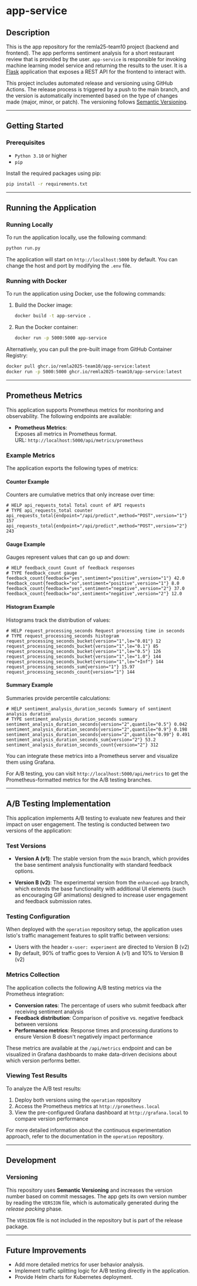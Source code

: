# app-service

## Description

This is the app repository for the remla25-team10 project (backend and frontend). The app performs sentiment analysis for a short restaurant review that is provided by the user. `app-service` is responsible for invoking machine learning model service and returning the results to the user. It is a [Flask](https://flask.palletsprojects.com/en/stable/) application that exposes a REST API for the frontend to interact with.

This project includes automated release and versioning using GitHub Actions. The release process is triggered by a push to the main branch, and the version is automatically incremented based on the type of changes made (major, minor, or patch). The versioning follows [Semantic Versioning](https://semver.org/).

---

## Getting Started

### Prerequisites

- `Python 3.10` or higher
- `pip`

Install the required packages using pip:

```bash
pip install -r requirements.txt
```

---

## Running the Application

### Running Locally

To run the application locally, use the following command:

```bash
python run.py
```

The application will start on `http://localhost:5000` by default. You can change the host and port by modifying the `.env` file.

### Running with Docker

To run the application using Docker, use the following commands:

1. Build the Docker image:
   ```bash
   docker build -t app-service .
   ```

2. Run the Docker container:
   ```bash
   docker run -p 5000:5000 app-service
   ```

Alternatively, you can pull the pre-built image from GitHub Container Registry:

```bash
docker pull ghcr.io/remla2025-team10/app-service:latest
docker run -p 5000:5000 ghcr.io/remla2025-team10/app-service:latest
```

---

## Prometheus Metrics

This application supports Prometheus metrics for monitoring and observability. The following endpoints are available:

- **Prometheus Metrics**:  
  Exposes all metrics in Prometheus format.  
  URL: `http://localhost:5000/api/metrics/prometheus`
  
### Example Metrics

The application exports the following types of metrics:

#### Counter Example
Counters are cumulative metrics that only increase over time:

```text
# HELP api_requests_total Total count of API requests
# TYPE api_requests_total counter
api_requests_total{endpoint="/api/predict",method="POST",version="1"} 157
api_requests_total{endpoint="/api/predict",method="POST",version="2"} 243
```

#### Gauge Example
Gauges represent values that can go up and down:

```text
# HELP feedback_count Count of feedback responses
# TYPE feedback_count gauge
feedback_count{feedback="yes",sentiment="positive",version="1"} 42.0
feedback_count{feedback="no",sentiment="positive",version="1"} 8.0
feedback_count{feedback="yes",sentiment="negative",version="2"} 37.0
feedback_count{feedback="no",sentiment="negative",version="2"} 12.0
```

#### Histogram Example
Histograms track the distribution of values:

```text
# HELP request_processing_seconds Request processing time in seconds
# TYPE request_processing_seconds histogram
request_processing_seconds_bucket{version="1",le="0.01"} 12
request_processing_seconds_bucket{version="1",le="0.1"} 85
request_processing_seconds_bucket{version="1",le="0.5"} 126
request_processing_seconds_bucket{version="1",le="1.0"} 144
request_processing_seconds_bucket{version="1",le="+Inf"} 144
request_processing_seconds_sum{version="1"} 15.97
request_processing_seconds_count{version="1"} 144
```

#### Summary Example
Summaries provide percentile calculations:

```text
# HELP sentiment_analysis_duration_seconds Summary of sentiment analysis duration
# TYPE sentiment_analysis_duration_seconds summary
sentiment_analysis_duration_seconds{version="2",quantile="0.5"} 0.042
sentiment_analysis_duration_seconds{version="2",quantile="0.9"} 0.198
sentiment_analysis_duration_seconds{version="2",quantile="0.99"} 0.491
sentiment_analysis_duration_seconds_sum{version="2"} 53.2
sentiment_analysis_duration_seconds_count{version="2"} 312
```

You can integrate these metrics into a Prometheus server and visualize them using Grafana.

For A/B testing, you can visit `http://localhost:5000/api/metrics` to get the Prometheus-formatted metrics for the A/B testing branches.

---

## A/B Testing Implementation

This application implements A/B testing to evaluate new features and their impact on user engagement. The testing is conducted between two versions of the application:

### Test Versions

- **Version A (v1)**: The stable version from the `main` branch, which provides the base sentiment analysis functionality with standard feedback options.

- **Version B (v2)**: The experimental version from the `enhanced-app` branch, which extends the base functionality with additional UI elements (such as encouraging GIF animations) designed to increase user engagement and feedback submission rates.

### Testing Configuration

When deployed with the `operation` repository setup, the application uses Istio's traffic management features to split traffic between versions:

- Users with the header `x-user: experiment` are directed to Version B (v2)
- By default, 90% of traffic goes to Version A (v1) and 10% to Version B (v2)

### Metrics Collection

The application collects the following A/B testing metrics via the Prometheus integration:

- **Conversion rates**: The percentage of users who submit feedback after receiving sentiment analysis
- **Feedback distribution**: Comparison of positive vs. negative feedback between versions
- **Performance metrics**: Response times and processing durations to ensure Version B doesn't negatively impact performance

These metrics are available at the `/api/metrics` endpoint and can be visualized in Grafana dashboards to make data-driven decisions about which version performs better.

### Viewing Test Results

To analyze the A/B test results:
1. Deploy both versions using the `operation` repository
2. Access the Prometheus metrics at `http://prometheus.local`
3. View the pre-configured Grafana dashboard at `http://grafana.local` to compare version performance

For more detailed information about the continuous experimentation approach, refer to the documentation in the `operation` repository.

---

## Development

### Versioning

This repository uses **Semantic Versioning** and increases the version number based on commit messages. The app gets its own version number by reading the `VERSION` file, which is automatically generated during the _release packing_ phase. 

The `VERSION` file is not included in the repository but is part of the release package.

---

## Future Improvements

- Add more detailed metrics for user behavior analysis.
- Implement traffic splitting logic for A/B testing directly in the application.
- Provide Helm charts for Kubernetes deployment.

